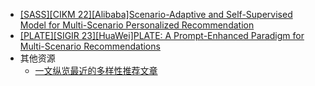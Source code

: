 - [[SASS][CIKM 22][Alibaba]Scenario-Adaptive and Self-Supervised Model for Multi-Scenario Personalized Recommendation](https://arxiv.org/abs/2208.11457)
- [[PLATE][SIGIR 23][HuaWei]PLATE: A Prompt-Enhanced Paradigm for Multi-Scenario Recommendations](https://dl.acm.org/doi/10.1145/3539618.3591750)
- 其他资源
  - [一文纵览最近的多样性推荐文章](https://mp.weixin.qq.com/s/QvH2fys6o3BzvHWyucX30g)  
